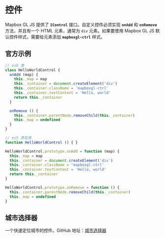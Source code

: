 # 控件
Mapbox GL JS 提供了 **`IControl`** 接口。自定义控件必须实现 **`onAdd`** 和 **`onRemove`** 方法，并且有一个 HTML 元素，通常为 `div` 元素。如果要使用 Mapbox GL JS 默认控件样式，需要给元素添加 **`mapboxgl-ctrl`** 样式。

## 官方示例
``` js
// es6 类
class HelloWorldControl {
  onAdd (map) {
    this._map = map
    this._container = document.createElement('div')
    this._container.className = 'mapboxgl-ctrl'
    this._container.textContent = 'Hello, world'
    return this._container
  }

  onRemove () {
    this._container.parentNode.removeChild(this._container)
    this._map = undefined
  }
}

// es5 原型类
function HelloWorldControl () { }

HelloWorldControl.prototype.onAdd = function (map) {
  this._map = map
  this._container = document.createElement('div')
  this._container.className = 'mapboxgl-ctrl'
  this._container.textContent = 'Hello, world'
  return this._container
}

HelloWorldControl.prototype.onRemove = function () {
  this._container.parentNode.removeChild(this._container)
  this._map = undefined
}
```

## 城市选择器
一个快速定位城市的控件。GitHub 地址：[城市选择器](https://github.com/huanglii/city-selector-control)

<ClientOnly>
  <code-view name="city-selector-control" :is-code-view="false"/>
</ClientOnly>
